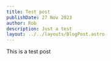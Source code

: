 ```yaml
---
title: Test post
publishDate: 27 Nov 2023
author: Rob
description: Just a test
layout: ../../layouts/BlogPost.astro
---
```

This is a test post